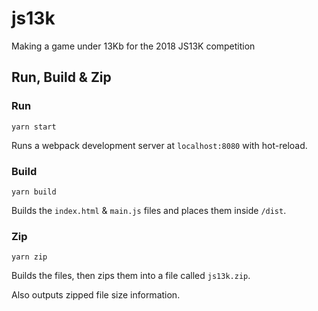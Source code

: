 # js13k
Making a game under 13Kb for the 2018 JS13K competition

## Run, Build & Zip

### Run

`yarn start`

Runs a webpack development server at `localhost:8080` with hot-reload.

### Build

`yarn build`

Builds the `index.html` & `main.js` files and places them inside `/dist`.

### Zip

`yarn zip`

Builds the files, then zips them into a file called `js13k.zip`.

Also outputs zipped file size information.
